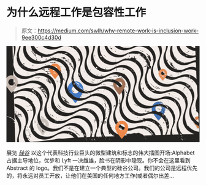 # 为什么远程工作是包容性工作

> 原文：<https://medium.com/swlh/why-remote-work-is-inclusion-work-9ee300c4d30d>

![](img/93d573b71e79ef9b6e7d9de83a17eef2.png)

展览 [*硅谷*](https://www.hbo.com/silicon-valley) 以这个代表科技行业巨头的微型建筑和标志的伟大插图开场:Alphabet 占据主导地位，优步和 Lyft 一决雌雄，脸书在阴影中隐现。你不会在这里看到 Abstract 的 logo。我们不是在建立一个典型的硅谷公司。我们的公司是远程优先的，将永远对员工开放，让他们在美国的任何地方工作(或者偶尔出差…